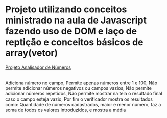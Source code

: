  <h1>Projeto utilizando conceitos ministrado na aula de Javascript fazendo uso de DOM e laço de reptição e conceitos básicos de array(vetor)</h1>
  <a href="https://geffersoncosta.github.io/Estudos-JavaScript/aula16ex/ex18/index.html">Projeto Analisador de Números </a><br>
  <br>
  <p>
       Adiciona número no campo, 
       Permite apenas números entre 1 e 100,
       Não permite adicionar números negativos ou campos vazios,
       Não permite adicionar números repetidos,
       Não permite mostrar na tela o resultado final caso o campo esteja vazio,
       Por fim o verificador mostra os resultados como: Quantidade de números cadastrados, maior e menor número, 
       faz a soma de todos os valores introduzidos, e mostra a média
       </p>
 
